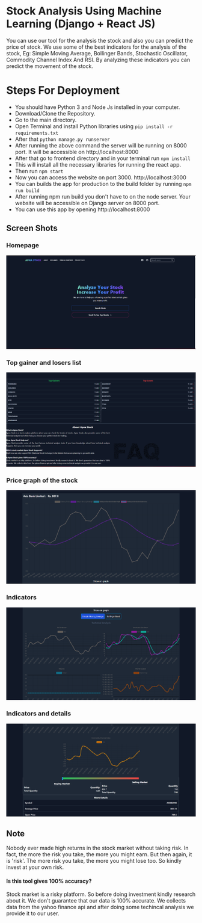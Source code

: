 
# Stock Analysis Using Machine Learning (Django + React JS)

You can use our tool for the analysis the stock and also you can predict the price of stock.
We use some of the best indicators for the analysis of the stock, Eg: Simple Moving Average, Bollinger Bands, Stochastic Oscillator, Commodity Channel Index And RSI.
By analyzing these indicators you can predict the movement of the stock.
# Steps For Deployment
- You should have Python 3 and Node Js installed in your computer.
- Download/Clone the Repository.
- Go to the main directory.
- Open Terminal and install Python libraries using
  `pip install -r requirements.txt`
- After that `python manage.py runserver`
- After running the above command the server will be running on 8000 port. It will be accessible on http://localhost:8000
- After that go to frontend directory and in your terminal run `npm install`
- This will install all the necessary libraries for running the react app.
- Then run `npm start`
- Now you can access the website on port 3000. http://localhost:3000
- You can builds the app for production to the build folder by running `npm run build`
- After running npm run build you don't have to on the node server. Your website will be accessible on Django server on 8000 port.
- You can use this app by opening http://localhost:8000
## Screen Shots

### Homepage
![alt text](screenshots/stock1.png)

### Top gainer and losers list
![alt text](screenshots/stock2.png)

### Price graph of the stock
![alt text](screenshots/stock3.png)

### Indicators
![alt text](screenshots/stock4.png)

### Indicators and details
![alt text](screenshots/stock5.png)

## Note
Nobody ever made high returns in the stock market without taking risk. In fact, the more the risk you take, the more you might earn. But then again, it is 'risk'. The more risk you take, the more you might lose too. So kindly invest at your own risk.

#### Is this tool gives 100% accuracy?
Stock market is a risky platform. So before doing investment kindly research about it. We don't guarantee that our data is 100% accurate. We collects data from the yahoo finance api and after doing some techincal analysis we provide it to our user.

